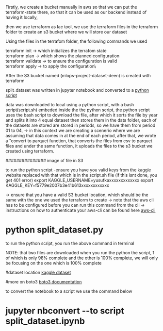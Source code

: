 Firstly, we create a bucket manually in aws so that we can put the terraform-state there, so that it can be used as our backend  instead of having it locally,

then we use terraform as Iac tool, 
we use the terraform files in the terraform folder to create an s3 bucket where we will store our dataset

Using the files in the terrafom folder, the following commands we used 
  
terraform init -> which initializes the terrafom state\
terraform plan -> which shows the planned configuration\
terraform validate -> to ensure the configuration is valid\
terraform apply -> to apply the configuration\


After the S3 bucket named (mlops-project-dataset-deen) is created with terraform

split_dataset was written in jupyter notebook and converted to a  [python script](mlops-project/dataset/python_script)

data was downloaded to local using a python script, with a bash script(script.sh) embeded inside the the python script, the python script uses the bash script to download the file, after which it sorts the file by year and splits it into 4 equal dataset then stores them in the data folder, each of the datasets are stored are stored in periods, so we have them from period 01 to 04, -> in this context we are creating a scenerio where we are assuming that data comes in at the end of each period, after that, we wrote a "convert to parquet function, that converts the files from csv to parquet files and under the same function, it uploads the files to the s3 bucket we created using terraform.  


############### image of file in S3

to run  the python script
-ensure you have you valid keys from the kaggle website replaced with that which is in the script.sh file (if this isnt done, you get 401 error)
    export KAGGLE_USERNAME=yusufkaxxxxxxxxxxxxx
    export KAGGLE_KEY=f5779e2007b3e41b613xxxxxxxxxxxx

-> ensure that you have a valid S3 bucket location, which should be the same with the one we used the terraform to create
-> note that the aws cli has to be configured before you can run this command from the cli 
    -> instructions on how to authenticate your aws-cli can be found here
      [aws-cli](https://docs.aws.amazon.com/cli/latest/userguide/cli-configure-quickstart.html)



# python split_dataset.py 
to run the python script, you run the above command in terminal

NOTE: that two files are downloaded when you run the python the script, 1 of which is only 98% complete and the other is 100% complete, we will only be focusing on the one which is 100% complete  

#dataset location
 [kaggle dataset](https://www.kaggle.com/datasets/mssmartypants/paris-housing-price-prediction)

#more on boto3
 [boto3 documentation](https://boto3.amazonaws.com/v1/documentation/api/latest/guide/s3-example-download-file.html)

to convert the notebook to a script we use the command below
# jupyter nbconvert --to script split_dataset.ipynb

